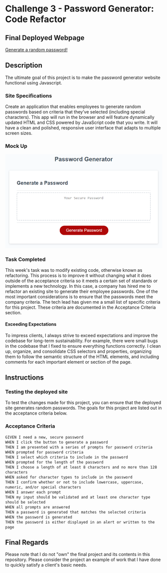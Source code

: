 # Challenge 3 - Password Generator: Code Refactor

## Final Deployed Webpage

[Generate a random password!](https://j03b.github.io/module-challenges/03-Challenge/password-generator/)

## Description

The ultimate goal of this project is to make the password generator website functional using Javascript.

### Site Specifications

Create an application that enables employees to generate random passwords based on criteria that they’ve selected (including special characters). This app will run in the browser and will feature dynamically updated HTML and CSS powered by JavaScript code that you write. It will have a clean and polished, responsive user interface that adapts to multiple screen sizes.

### Mock Up

![The Password Generator application displays a red button to "Generate Password".](./assets/03-javascript-homework-demo.png)

### Task Completed

This week's task was to modify existing code, otherwise known as refactoring. This process is to improve it without changing what it does outside of the acceptance criteria so it meets a certain set of standards or implements a new technology. In this case, a company has hired me to refactor an existing site to generate their employee passwords.
One of the most important considerations is to ensure that the passwords meet the company criteria. The tech lead has given me a small list of specific criteria for this project. These criteria are documented in the Acceptance Criteria section.

#### Exceeding Expectations

To impress clients, I always strive to exceed expectations and improve the codebase for long-term sustainability. For example, there were small bugs in the codebase that I fixed to ensure everything functions correctly. I clean up, organize, and consolidate CSS selectors and properties, organizing them to follow the semantic structure of the HTML elements, and including comments for each important element or section of the page.

## Instructions

### Testing the deployed site

To test the changes made for this project, you can ensure that the deployed site generates random passwords. The goals for this project are listed out in the acceptance criteria below. 

### Acceptance Criteria

```
GIVEN I need a new, secure password
WHEN I click the button to generate a password
THEN I am presented with a series of prompts for password criteria
WHEN prompted for password criteria
THEN I select which criteria to include in the password
WHEN prompted for the length of the password
THEN I choose a length of at least 8 characters and no more than 128 characters
WHEN asked for character types to include in the password
THEN I confirm whether or not to include lowercase, uppercase, numeric, and/or special characters
WHEN I answer each prompt
THEN my input should be validated and at least one character type should be selected
WHEN all prompts are answered
THEN a password is generated that matches the selected criteria
WHEN the password is generated
THEN the password is either displayed in an alert or written to the page
```

## Final Regards

Please note that I do not "own" the final project and its contents in this repository. Please consider the project an example of work that I have done to quickly satisfy a client's basic needs. 